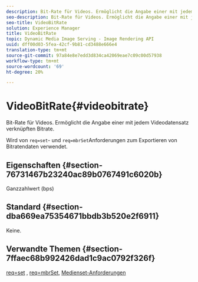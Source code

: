 ```yaml
---
description: Bit-Rate für Videos. Ermöglicht die Angabe einer mit jedem Videodatensatz verknüpften Bitrate.
seo-description: Bit-Rate für Videos. Ermöglicht die Angabe einer mit jedem Videodatensatz verknüpften Bitrate.
seo-title: VideoBitRate
solution: Experience Manager
title: VideoBitRate
topic: Dynamic Media Image Serving - Image Rendering API
uuid: dff00d03-5fea-42cf-9b81-cd3488e666e4
translation-type: tm+mt
source-git-commit: 97a84e8e7edd3d834ca42069eae7c09c00d57938
workflow-type: tm+mt
source-wordcount: '69'
ht-degree: 20%

---
```



# VideoBitRate{#videobitrate}

Bit-Rate für Videos. Ermöglicht die Angabe einer mit jedem Videodatensatz verknüpften Bitrate.

Wird von `req=set`- und `req=mbrSet`Anforderungen zum Exportieren von Bitratendaten verwendet.

## Eigenschaften {#section-76731467b23240ac89b0767491c6020b}

Ganzzahlwert (bps)

## Standard {#section-dba669ea75354671bbdb3b520e2f6911}

Keine.

## Verwandte Themen {#section-7ffaec68b992426dad1c9ac0792f326f}

[req=set](/help/aem-is-ir-api/is-api/http-ref/image-serving-api-ref/c-http-protocol-reference/c-command-reference/r-req/r-set.md) ,  [req=mbrSet](/help/aem-is-ir-api/is-api/http-ref/image-serving-api-ref/c-http-protocol-reference/c-command-reference/r-req/r-mbrset.md),  [Medienset-Anforderungen](/help/aem-is-ir-api/is-api/http-ref/image-serving-api-ref/c-http-protocol-reference/c-syntax-and-features/r-media-set-requests.md)
